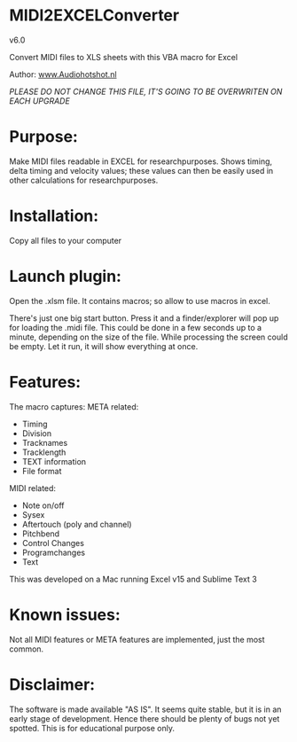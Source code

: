 # MIDI2EXCELConverter
v6.0 

Convert MIDI files to XLS sheets with this VBA macro for Excel 

Author: www.Audiohotshot.nl

*PLEASE DO NOT CHANGE THIS FILE, IT'S GOING TO BE OVERWRITEN ON EACH UPGRADE*

# Purpose:
Make MIDI files readable in EXCEL for researchpurposes. Shows timing, delta timing and velocity values; these values 
can then be easily used in other calculations for researchpurposes.

# Installation:
Copy all files to your computer 

# Launch plugin:
Open the .xlsm file.
It contains macros; so allow to use macros in excel.

There's just one big start button. Press it and a finder/explorer will pop up for loading the .midi file.
This could be done in a few seconds up to a minute, depending on the size of the file.
While processing the screen could be empty.
Let it run, it will show everything at once.

# Features:
The macro captures:
META related:
-   Timing
-   Division
-   Tracknames
-   Tracklength
-   TEXT information
-   File format

MIDI related:
-   Note on/off
-   Sysex
-   Aftertouch (poly and channel)
-   Pitchbend
-   Control Changes
-   Programchanges
-   Text

This was developed on a Mac running Excel v15 and Sublime Text 3

# Known issues:
Not all MIDI features or META features are implemented, just the most common.

# Disclaimer:
The software is made available "AS IS". It seems quite stable, but it is in
an early stage of development.  Hence there should be plenty of bugs not yet
spotted. This is for educational purpose only.
